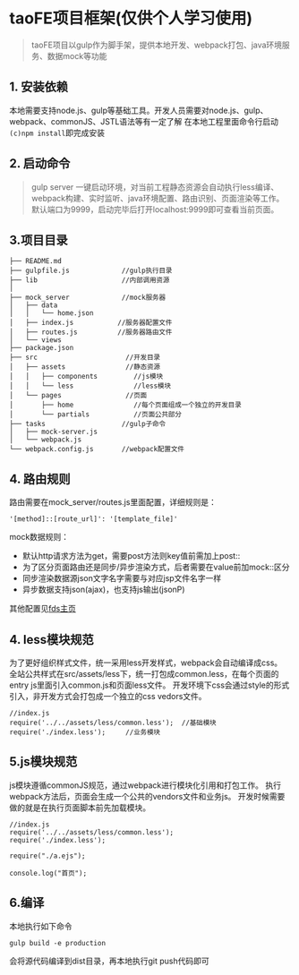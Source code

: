 # taoFE项目框架(仅供个人学习使用)

> taoFE项目以gulp作为脚手架，提供本地开发、webpack打包、java环境服务、数据mock等功能


## 1. 安装依赖
本地需要支持node.js、gulp等基础工具。开发人员需要对node.js、gulp、webpack、commonJS、JSTL语法等有一定了解
在本地工程里面命令行启动`(c)npm install`即完成安装

## 2. 启动命令
> gulp server
一键启动环境，对当前工程静态资源会自动执行less编译、webpack构建、实时监听、java环境配置、路由识别、页面渲染等工作。
默认端口为9999，启动完毕后打开localhost:9999即可查看当前页面。

## 3.项目目录
```
├── README.md				
├── gulpfile.js             //gulp执行目录
├── lib                     //内部调用资源
│   
├── mock_server             //mock服务器
│   ├── data
│   │   └── home.json
│   ├── index.js           //服务器配置文件
│   ├── routes.js          //服务器路由文件
│   └── views
├── package.json          
├── src                      //开发目录
│   ├── assets               //静态资源
│   │   ├── components         //js模块
│   │   └── less               //less模块
│   └── pages				 //页面
│       ├── home               //每个页面组成一个独立的开发目录
│       └── partials           //页面公共部分
├── tasks					//gulp子命令
│   ├── mock-server.js
│   └── webpack.js
└── webpack.config.js       //webpack配置文件
```

## 4. 路由规则
路由需要在mock_server/routes.js里面配置，详细规则是：
```
'[method]::[route_url]': '[template_file]'
```
mock数据规则：

+ 默认http请求方法为get，需要post方法则key值前需加上post::
+ 为了区分页面路由还是同步/异步渲染方式，后者需要在value前加mock::区分
+ 同步渲染数据源json文字名字需要与对应jsp文件名字一样
+ 异步数据支持json(ajax)，也支持js输出(jsonP)


其他配置见[fds主页](https://github.com/zhex/fe-dev-server)

## 4. less模块规范
为了更好组织样式文件，统一采用less开发样式，webpack会自动编译成css。
全站公共样式在src/assets/less下，统一打包成common.less，在每个页面的entry js里面引入common.js和页面less文件。
开发环境下css会通过style的形式引入，非开发方式会打包成一个独立的css vedors文件。

```
//index.js
require('../../assets/less/common.less');  //基础模块
require('./index.less');     //业务模块
```

## 5.js模块规范
js模块遵循commonJS规范，通过webpack进行模块化引用和打包工作。
执行webpack方法后，页面会生成一个公共的vendors文件和业务js。
开发时候需要做的就是在执行页面脚本前先加载模块。
```
//index.js
require('../../assets/less/common.less');
require('./index.less');

require("./a.ejs");

console.log("首页");
```

## 6.编译

本地执行如下命令
```
gulp build -e production
```
会将源代码编译到dist目录，再本地执行git push代码即可

